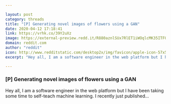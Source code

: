 ```yaml
---

layout: post
category: threads
title: "[P] Generating novel images of flowers using a GAN"
date: 2020-04-12 17:18:41
link: https://vrhk.co/39Y2uXz
image: https://external-preview.redd.it/R880aznlSUx7RlET1iWOqlcMK35ITFQbr7XRHuU72eA.jpg?width=200&height=104.712041885&auto=webp&crop=200:104.712041885,smart&s=799af50c94da55beb70d751461136e0c5e36b0c2
domain: reddit.com
author: "reddit"
icon: http://www.redditstatic.com/desktop2x/img/favicon/apple-icon-57x57.png
excerpt: "Hey all, I am a software engineer in the web platform but I have been taking some time to self-teach machine learning. I recently just published..."

---
```


### [P] Generating novel images of flowers using a GAN

Hey all, I am a software engineer in the web platform but I have been taking some time to self-teach machine learning. I recently just published...